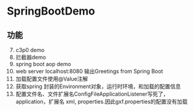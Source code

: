 # SpringBootDemo
## 功能
7. c3p0 demo
6. 拦截器demo
5. spring boot aop demo
4. web server localhost:8080 输出Greetings from Spring Boot
3. 加载配置文件使用@Value注解
2. 获取spring 封装的Environment对象，运行时环境，和加载的配置信息
1. 配置文件名、文件扩展名ConfigFileApplicationListener写死了，application，扩展名 xml, properties.因此gxf.properties的配置没有加载